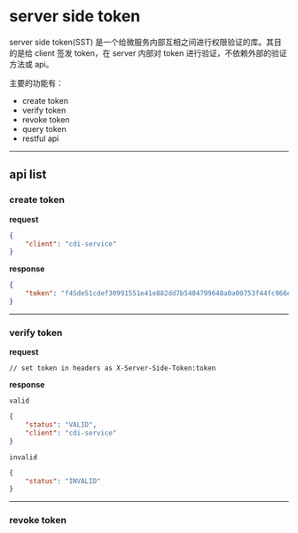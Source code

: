 # server side token

server side token(SST) 是一个给微服务内部互相之间进行权限验证的库。其目的是给 client 签发 token，在 server 内部对 token 进行验证，不依赖外部的验证方法或 api。

主要的功能有：

- create token
- verify token
- revoke token
- query token
- restful api



---

## api list

### create token

**request**

```json
{
    "client": "cdi-service"
}
```

**response**

```json
{
    "token": "f45de51cdef30991551e41e882dd7b5404799648a0a00753f44fc966e6153fc1"
}
```



---

### verify token

**request**

```shell
// set token in headers as X-Server-Side-Token:token
```

**response**

`valid`

```json
{
    "status": "VALID",
    "client": "cdi-service"
}
```

`invalid`

```json
{
    "status": "INVALID"
}
```



---

### revoke token

